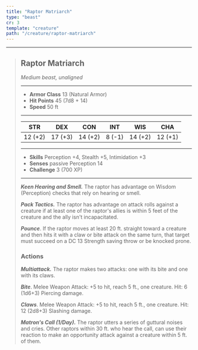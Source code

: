 ```yaml
---
title: "Raptor Matriarch"
type: "beast"
cr: 3
template: "creature"
path: "/creature/raptor-matriarch"
---
```


___
>
> ## Raptor Matriarch
>*Medium beast, unaligned*
> ___
>
> - **Armor Class** 13 (Natural Armor)
> - **Hit Points** 45 (7d8 + 14)
> - **Speed** 50 ft
> ___
>
>|STR|DEX|CON|INT|WIS|CHA|
>|:---:|:---:|:---:|:---:|:---:|:---:|
>|12 (+2)|17 (+3)|14 (+2)|8 (-1)|14 (+2)|12 (+1)|
> ___
>
> - **Skills** Perception +4, Stealth +5, Intimidation +3
> - **Senses** passive Perception 14
> - **Challenge** 3 (700 XP)
> ___
>
> ***Keen Hearing and Smell.*** The raptor has advantage on Wisdom (Perception) checks that rely on hearing or smell.
>
> ***Pack Tactics.*** The raptor has advantage on attack rolls against a creature if at least one of the raptor's allies is within 5 feet of the creature and the ally isn't incapacitated.
>
> ***Pounce***. If the raptor moves at least 20 ft. straight toward a creature and then hits it with a claw or bite attack on the same turn, that target must succeed on a DC 13 Strength saving throw or be knocked prone.
>
> ### Actions
> ***Multiattack.*** The raptor makes two attacks: one with its bite and one with its claws.
>
> ***Bite***. Melee Weapon Attack: +5 to hit, reach 5 ft., one creature. Hit: 6 (1d6+3) Piercing damage.
>
> ***Claws***. Melee Weapon Attack: +5 to hit, reach 5 ft., one creature. Hit: 12 (2d8+3) Slashing damage.
>
> ***Matron's Call (1/Day).*** The raptor utters a series of guttural noises and cries. Other raptors within 30 ft. who hear the call, can use their reaction to make an opportunity attack against a creature within 5 ft. of them.
